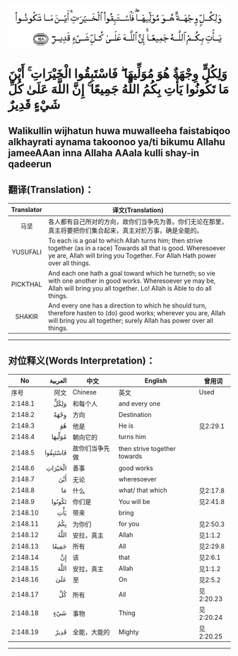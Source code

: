 ![002:148](images/002_148.gif)

#  وَلِكُلٍّ وِجْهَةٌ هُوَ مُوَلِّيهَا ۖ فَاسْتَبِقُوا الْخَيْرَاتِ ۚ أَيْنَ مَا تَكُونُوا يَأْتِ بِكُمُ اللَّهُ جَمِيعًا ۚ إِنَّ اللَّهَ عَلَىٰ كُلِّ شَيْءٍ قَدِيرٌ

## Walikullin wijhatun huwa muwalleeha faistabiqoo alkhayrati aynama takoonoo ya/ti bikumu Allahu jameeAAan inna Allaha AAala kulli shay-in qadeerun

## 翻译(Translation)：

| Translator | 译文(Translation)                                            |
| :--------: | ------------------------------------------------------------ |
|    马坚    | 各人都有自己所对的方向，故你们当争先为善。你们无论在那里，真主将要把你们集合起来，真主对於万事，确是全能的。 |
|  YUSUFALI  | To each is a goal to which Allah turns him; then strive together (as in a race) Towards all that is good. Wheresoever ye are, Allah will bring you Together. For Allah Hath power over all things. |
|  PICKTHAL  | And each one hath a goal toward which he turneth; so vie with one another in good works. Wheresoever ye may be, Allah will bring you all together. Lo! Allah is Able to do all things. |
|   SHAKIR   | And every one has a direction to which he should turn, therefore hasten to (do) good works; wherever you are, Allah will bring you all together; surely Allah has power over all things. |

---

## 对位释义(Words Interpretation)：

| No       |  العربية | 中文           | English                      | 曾用词    |
| -------- | -------: | -------------- | ---------------------------- | --------- |
| 序号     |     阿文 | Chinese        | 英文                         | Used      |
| 2:148.1  |     وَلِكُلٍّ | 和每个人       | and every one                |           |
| 2:148.2  |     وِجْهَةٌ | 方向           | Destination                  |           |
| 2:148.3  |       هُوَ | 他是           | He is                        | 见2:29.1  |
| 2:148.4  |   مُوَلِّيهَا | 朝向它的       | turns him                    |           |
| 2:148.5  | فَاسْتَبِقُوا | 故你们当争先做 | then strive together towards |           |
| 2:148.6  |  الْخَيْرَاتِ | 善事           | good works                   |           |
| 2:148.7  |      أَيْنَ | 无论           | wheresoever                  |           |
| 2:148.8  |       مَا | 什么           | what/ that which             | 见2:17.8  |
| 2:148.9  |   تَكُونُوا | 你们是         | You will be                  | 见2:41.8  |
| 2:148.10 |      يَأْتِ | 带来           | bring                        |           |
| 2:148.11 |      بِكُمُ | 为你们         | for you                      | 见2:50.3  |
| 2:148.12 |     اللَّهُ | 安拉，真主     | Allah                        | 见1:1.2   |
| 2:148.13 |    جَمِيعًا | 所有           | All                          | 见2:29.8  |
| 2:148.14 |       إِنَّ | 该             | that                         | 见2:6.1   |
| 2:148.15 |     اللَّهَ | 安拉，真主     | Allah                        | 见1:1.2   |
| 2:148.16 |      عَلَىٰ | 至             | On                           | 见2:5.2   |
| 2:148.17 |       كُلِّ | 所有           | All                          | 见2:20.23 |
| 2:148.18 |      شَيْءٍ | 事物           | Thing                        | 见2:20.24 |
| 2:148.19 |     قَدِيرٌ | 全能，大能的   | Mighty                       | 见2:20.25 |

---
